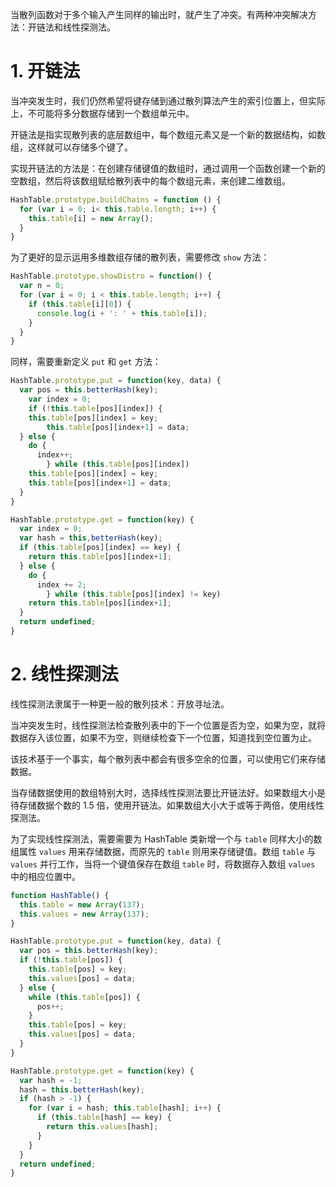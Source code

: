 当散列函数对于多个输入产生同样的输出时，就产生了冲突。有两种冲突解决方法：开链法和线性探测法。

# 1. 开链法
当冲突发生时，我们仍然希望将键存储到通过散列算法产生的索引位置上，但实际上，不可能将多分数据存储到一个数组单元中。

开链法是指实现散列表的底层数组中，每个数组元素又是一个新的数据结构，如数组，这样就可以存储多个键了。

实现开链法的方法是：在创建存储键值的数组时，通过调用一个函数创建一个新的空数组，然后将该数组赋给散列表中的每个数组元素，来创建二维数组。

```javascript
HashTable.prototype.buildChains = function () {
  for (var i = 0; i< this.table.length; i++) {
    this.table[i] = new Array();
  }
}
```

为了更好的显示运用多维数组存储的散列表，需要修改 `show` 方法： 
```javascript
HashTable.prototype.showDistro = function() {
  var n = 0;
  for (var i = 0; i < this.table.length; i++) {
    if (this.table[i][0]) {
      console.log(i + ': ' + this.table[i]);
    }
  }
}
```

同样，需要重新定义 `put` 和 `get` 方法：
```javascript
HashTable.prototype.put = function(key, data) {
  var pos = this.betterHash(key);
	var index = 0;
	if (!this.table[pos][index]) {
    this.table[pos][index] = key;
		this.table[pos][index+1] = data;
  } else {
    do {
      index++;
		} while (this.table[pos][index])
    this.table[pos][index] = key;
    this.table[pos][index+1] = data;
  }
}

HashTable.prototype.get = function(key) {
  var index = 0;
  var hash = this,betterHash(key);
  if (this.table[pos][index] == key) {
    return this.table[pos][index+1];
  } else {
    do {
      index += 2;
		} while (this.table[pos][index] != key)
    return this.table[pos][index+1];
  }
  return undefined;
}
```

# 2. 线性探测法
线性探测法隶属于一种更一般的散列技术：开放寻址法。

当冲突发生时，线性探测法检查散列表中的下一个位置是否为空，如果为空，就将数据存入该位置，如果不为空，则继续检查下一个位置，知道找到空位置为止。

该技术基于一个事实，每个散列表中都会有很多空余的位置，可以使用它们来存储数据。

当存储数据使用的数组特别大时，选择线性探测法要比开链法好。如果数组大小是待存储数据个数的 1.5 倍，使用开链法。如果数组大小大于或等于两倍，使用线性探测法。

为了实现线性探测法，需要需要为 HashTable 类新增一个与 `table` 同样大小的数组属性 `values` 用来存储数据，而原先的 `table` 则用来存储键值。数组 `table` 与 `values` 并行工作，当将一个键值保存在数组 `table` 时，将数据存入数组 `values` 中的相应位置中。

```javascript
function HashTable() {
  this.table = new Array(137);
  this.values = new Array(137);
}

HashTable.prototype.put = function(key, data) {
  var pos = this.betterHash(key);
  if (!this.table[pos]) {
    this.table[pos] = key;
    this.values[pos] = data;
  } else {
    while (this.table[pos]) {
      pos++;
    }
    this.table[pos] = key;
    this.values[pos] = data;
  }
}

HashTable.prototype.get = function(key) {
  var hash = -1;
  hash = this.betterHash(key);
  if (hash > -1) {
    for (var i = hash; this.table[hash]; i++) {
      if (this.table[hash] == key) {
        return this.values[hash];
      }
    }
  }
  return undefined;
}
```